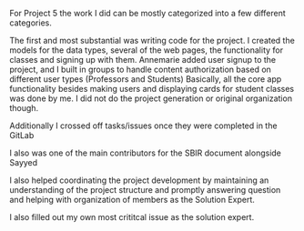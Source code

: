 For Project 5 the work I did can be mostly categorized into a few different categories.

The first and most substantial was writing code for the project.
I created the models for the data types, several of the web pages, the functionality for classes and signing up with them.
Annemarie added user signup to the project, and I built in groups to handle content authorization based on different user types (Professors and Students)
Basically, all the core app functionality besides making users and displaying cards for student classes was done by me.
I did not do the project generation or original organization though.

Additionally I crossed off tasks/issues once they were completed in the GitLab

I also was one of the main contributors for the SBIR document alongside Sayyed

I also helped coordinating the project development by maintaining an understanding of the project structure and 
promptly answering question and helping with organization of members as the Solution Expert.

I also filled out my own most crititcal issue as the solution expert.